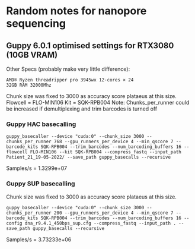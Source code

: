 # Random notes for nanopore sequencing

## Guppy 6.0.1 optimised settings for RTX3080 (10GB VRAM)
Other Specs (probably make very little difference):
```
AMD® Ryzen threadripper pro 3945wx 12-cores × 24 
32GB RAM 32000Mhz
```
Chunk size was fixed to 3000 as accuracy score plataeus at this size.
Flowcell = FLO-MIN106
Kit = SQK-RPB004
Note: Chunks_per_runner could be increased if demultiplexing and trim barcodes is turned off
### Guppy HAC basecalling 
```
guppy_basecaller --device "cuda:0" --chunk_size 3000 --chunks_per_runner 768 --gpu_runners_per_device 4 --min_qscore 7 --barcode_kits SQK-RPB004 --trim_barcodes --num_barcoding_buffers 16 --flowcell FLO-MIN106 --kit SQK-RPB004 --compress_fastq --input_path Patient_21_19-05-2022/ --save_path guppy_basecalls --recursive
```
Samples/s = 1.3299e+07

### Guppy SUP basecalling
Chunk size was fixed to 3000 as accuracy score plataeus at this size. 
```
guppy_basecaller --device "cuda:0" --chunk_size 3000 --chunks_per_runner 200 --gpu_runners_per_device 4 --min_qscore 7 --barcode_kits SQK-RPB004 --trim_barcodes --num_barcoding_buffers 16 --config dna_r9.4.1_450bps_sup.cfg --compress_fastq --input_path . --save_path guppy_basecalls --recursive
```
Samples/s = 3.73233e+06
